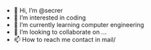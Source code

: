 - 👋 Hi, I’m @secrer
- 👀 I’m interested in coding
- 🌱 I’m currently learning computer engineering
- 💞️ I’m looking to collaborate on ...
- 📫 How to reach me contact in mail/

<!---
secrer/secrer is a ✨ special ✨ repository because its `README.md` (this file) appears on your GitHub profile.
You can click the Preview link to take a look at your changes.
--->
